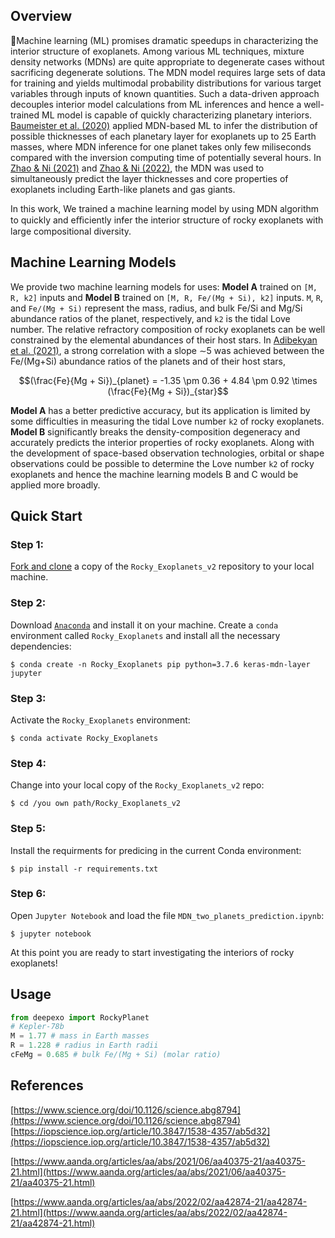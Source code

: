 ## Overview
🤖Machine learning (ML) promises dramatic speedups in characterizing the interior structure of exoplanets. Among various ML techniques, mixture density networks (MDNs) are quite appropriate to degenerate cases without sacrificing degenerate solutions. The MDN model requires large sets of data for training and yields multimodal probability distributions for various target variables through inputs of known quantities. Such a data-driven approach decouples interior model
calculations from ML inferences and hence a well-trained ML model is capable of quickly characterizing planetary interiors. [Baumeister et al. (2020)](https://iopscience.iop.org/article/10.3847/1538-4357/ab5d32) applied MDN-based ML to infer the distribution of possible thicknesses of each planetary layer for exoplanets up to 25 Earth masses, where MDN inference for one planet takes only few miliseconds compared with the inversion computing time of potentially several hours. In [Zhao & Ni (2021)](https://www.aanda.org/articles/aa/abs/2021/06/aa40375-21/aa40375-21.html) and [Zhao & Ni (2022)](https://www.aanda.org/articles/aa/abs/2022/02/aa42874-21/aa42874-21.html), the MDN was used to simultaneously predict the layer thicknesses and core properties of exoplanets including Earth-like planets and gas giants.

In this work, We trained a machine learning model by using MDN algorithm to quickly and eﬃciently infer the interior structure of rocky exoplanets with large compositional diversity.

## Machine Learning Models
We provide two machine learning models for uses: **Model A** trained on `[M, R, k2]` inputs and **Model B** trained on `[M, R, Fe/(Mg + Si), k2]` inputs. `M`, `R`, and `Fe/(Mg + Si)` represent the mass, radius, and bulk Fe/Si and Mg/Si abundance ratios of the planet, respectively, and `k2` is the tidal Love number. The relative refractory composition of rocky exoplanets can be well constrained by the elemental abundances of their host stars. In [Adibekyan et al. (2021)](https://www.science.org/doi/10.1126/science.abg8794), a strong correlation with a slope ∼5 was achieved between the Fe/(Mg+Si) abundance ratios of the planets and of their host stars, 

 $$(\frac{Fe}{Mg + Si})_{planet} = -1.35 \pm 0.36 + 4.84 \pm 0.92 \times (\frac{Fe}{Mg + Si})_{star}$$


**Model A** has a better predictive accuracy, but its application is limited by some difficulties in measuring the tidal Love number `k2` of rocky exoplanets. **Model B** significantly breaks the density-composition degeneracy and accurately predicts the interior properties of rocky exoplanets. Along with the development of space-based observation technologies, orbital or shape observations could be possible to determine the Love number `k2` of rocky exoplanets and hence the machine learning models B and C would be applied more broadly.


## Quick Start
### Step 1:
[Fork and clone](https://help.github.com/articles/fork-a-repo) a copy of the `Rocky_Exoplanets_v2` repository to your local machine.

### Step 2:
Download [`Anaconda`](https://www.anaconda.com/products/individual#Downloads) and install it on your machine.
Create a `conda` environment called `Rocky_Exoplanets` and install all the necessary dependencies:

    $ conda create -n Rocky_Exoplanets pip python=3.7.6 keras-mdn-layer jupyter
    
### Step 3:
Activate the `Rocky_Exoplanets` environment:

    $ conda activate Rocky_Exoplanets

### Step 4:
Change into your local copy of the `Rocky_Exoplanets_v2` repo:

    $ cd /you own path/Rocky_Exoplanets_v2

### Step 5:
Install the requirments for predicing in the current Conda environment:

    $ pip install -r requirements.txt

### Step 6:
Open `Jupyter Notebook` and load the file `MDN_two_planets_prediction.ipynb`:

    $ jupyter notebook

At this point you are ready to start investigating the interiors of rocky exoplanets!

## Usage
```python
from deepexo import RockyPlanet
# Kepler-78b
M = 1.77 # mass in Earth masses
R = 1.228 # radius in Earth radii
cFeMg = 0.685 # bulk Fe/(Mg + Si) (molar ratio)

```
## References
[https://www.science.org/doi/10.1126/science.abg8794](https://www.science.org/doi/10.1126/science.abg8794)
[https://iopscience.iop.org/article/10.3847/1538-4357/ab5d32](https://iopscience.iop.org/article/10.3847/1538-4357/ab5d32)

[https://www.aanda.org/articles/aa/abs/2021/06/aa40375-21/aa40375-21.html](https://www.aanda.org/articles/aa/abs/2021/06/aa40375-21/aa40375-21.html)

[https://www.aanda.org/articles/aa/abs/2022/02/aa42874-21/aa42874-21.html](https://www.aanda.org/articles/aa/abs/2022/02/aa42874-21/aa42874-21.html)
